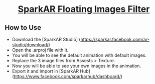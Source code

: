 <div>
  
<h1 align="center">
  <a href="https://sparkar.facebook.com/ar-studio/">
    SparkAR Floating Images Filter
  </a>
</h1>



## How to Use


- Download the [SparkAR Studio] (https://sparkar.facebook.com/ar-studio/download/)
- Open the .arproj file with it.
- You will be able to see the default animation with default images.
- Replace the 3 image files from Assests > Texture.
- Now you will be able to see your own images in the animation.
- Export it and import in [SparkAR Hub] (https://www.facebook.com/sparkarhub/dashboard/)


